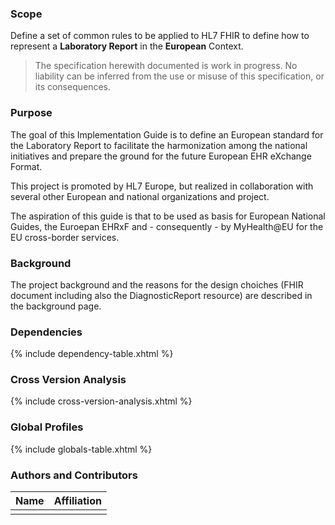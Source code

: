 ### Scope

Define a set of common rules to be applied to HL7 FHIR to define how to represent a **Laboratory Report** in the **European** Context.



<blockquote class="stu-note">
<p>
    The specification herewith documented is work in progress. 
    No liability can be inferred from the use or misuse of this specification, or its consequences.
</p>
</blockquote>

### Purpose
The goal of this Implementation Guide is to define an European standard for the Laboratory Report to facilitate the harmonization among the national initiatives and prepare the ground for the future European EHR eXchange Format.

This project is promoted by HL7 Europe, but realized in collaboration with several other European and national organizations and project.

The aspiration of this guide is that to be used as basis for European National Guides, the Euroepan EHRxF and - consequently - by MyHealth@EU for the EU cross-border services.

### Background

The project background and the reasons for the design choiches (FHIR document including also the DiagnosticReport resource) are described in the background page.

### Dependencies

{% include dependency-table.xhtml %}


### Cross Version Analysis 

{% include cross-version-analysis.xhtml %}

### Global Profiles

{% include globals-table.xhtml %}

### Authors and Contributors

| Name             | Affiliation |
|------------------|-------------|
|  |             |
